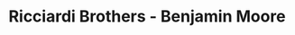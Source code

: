---
title: "Ricciardi Brothers - Benjamin Moore"
url: /flanders/ricciardi-brothers-benjamin-moore/
shop: Farben
---